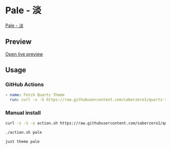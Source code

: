 # Pale - 淡

[Pale - 淡](#)

## Preview

[Open live preview](https://quartz-themes.github.io/pale/)

## Usage

### GitHub Actions

```yaml
- name: Fetch Quartz Theme
  run: curl -s -S https://raw.githubusercontent.com/saberzero1/quartz-themes/master/action.sh | bash -s -- pale
```

### Manual install

```bash
curl -s -S -o action.sh https://raw.githubusercontent.com/saberzero1/quartz-themes/master/action.sh

./action.sh pale
```

```bash
just theme pale
```
